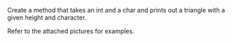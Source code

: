 Create a method that takes an int and a char and prints out a triangle with a given height and character.

Refer to the attached pictures for examples.